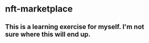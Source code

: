 # nft-marketplace 

## This is a learning exercise for myself. I'm not sure where this will end up.
